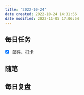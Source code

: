 ```yaml
---
title: '2022-10-24'
date created: 2022-10-24 14:31:56
date modified: 2022-11-05 17:06:54
---
```


## 每日任务

- [x] [邮件](https://email.ustc.edu.cn/coremail/)、[打卡](https://weixine.ustc.edu.cn/2020/login)

## 随笔

## 每日复盘
